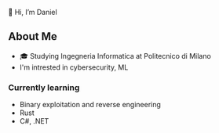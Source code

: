 👋 Hi, I’m Daniel

## About Me
- 🎓 Studying Ingegneria Informatica at Politecnico di Milano
- I'm intrested in cybersecurity, ML
### Currently learning
- Binary exploitation and reverse engineering
- Rust
- C#, .NET

<!---
Shalito01/Shalito01 is a ✨ special ✨ repository because its `README.md` (this file) appears on your GitHub profile.
You can click the Preview link to take a look at your changes.
--->

